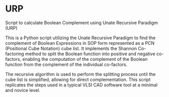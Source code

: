 # URP
Script to calculate Boolean Complement using Unate Recursive Paradigm (URP)

This is a Python script utilizing the Unate Recursive Paradigm to find the complement of Boolean Expressions in SOP form represented as a PCN (Positional Cube Notation) cube list. It implements the Shannon Co-factoring method to split the Boolean function into positive and negative co-factors, enabling the computation of the complement of the Boolean function from the complement of the individual co-factors. 

The recursive algorithm is used to perform the splitting process until the cube list is simplified, allowing for direct complementation. This script replicates the steps used in a typical VLSI CAD software tool at a minimal and novice level.

